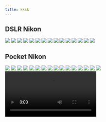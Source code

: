 ```yaml
---
title: kksk
---
```


## DSLR Nikon

![](DSC_0010.jpg)
![](DSC_0012.jpg)
![](DSC_0032.jpg)
![](DSC_0037.jpg)
![](DSC_0063-Edit.jpg)
![](DSC_0075.jpg)
![](DSC_0080.jpg)
![](DSC_0081.jpg)
![](DSC_0094.jpg)
![](DSC_0095.jpg)
![](DSC_0096.jpg)
![](DSC_0100.jpg)
![](DSC_0102%201.jpg)
![](DSC_0108.jpg)
![](DSC_0126.jpg)


## Pocket Nikon

![](DSCN9949%202.jpg)
![](DSCN9950.jpg)
![](DSCN9951.jpg)
![](DSCN9955%202.jpg)
![](DSCN9959%202.jpg)
![](DSCN9960%202.jpg)
![](DSCN9965%202.jpg)
![](DSCN9968.jpg)
![](DSCN9969.jpg)
![](DSCN9972.jpg)
![](DSCN9980.jpg)
![](DSCN9982.jpg)
![](DSCN9985.jpg)
![](DSCN9988.jpg)
![](DSCN9991.jpg)
![](DSCN9992.jpg)
![](DSCN9981.mp4)



